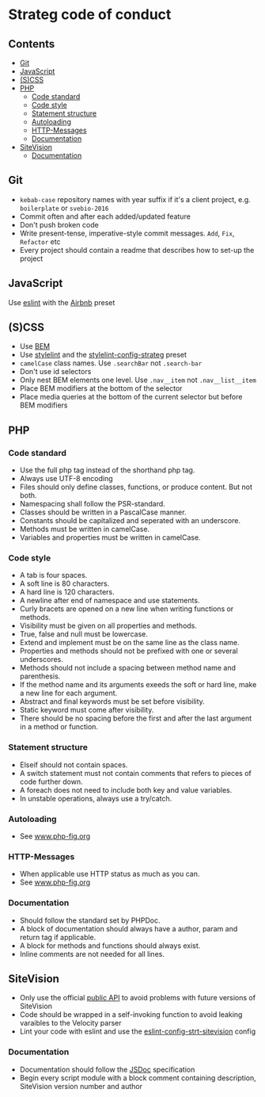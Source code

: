 # Strateg code of conduct

<!-- START doctoc generated TOC please keep comment here to allow auto update -->
<!-- DON'T EDIT THIS SECTION, INSTEAD RE-RUN doctoc TO UPDATE -->
## Contents

- [Git](#git)
- [JavaScript](#javascript)
- [(S)CSS](#scss)
- [PHP](#php)
  - [Code standard](#code-standard)
  - [Code style](#code-style)
  - [Statement structure](#statement-structure)
  - [Autoloading](#autoloading)
  - [HTTP-Messages](#http-messages)
  - [Documentation](#documentation)
- [SiteVision](#sitevision)
  - [Documentation](#documentation-1)

<!-- END doctoc generated TOC please keep comment here to allow auto update -->

## Git
* `kebab-case` repository names with year suffix if it's a client project, e.g. `boilerplate` or `svebio-2016`
* Commit often and after each added/updated feature
* Don't push broken code
* Write present-tense, imperative-style commit messages. `Add`, `Fix`, `Refactor` etc
* Every project should contain a readme that describes how to set-up the project  

## JavaScript
Use [eslint](https://github.com/eslint/eslint) with the [Airbnb](https://github.com/airbnb/javascript) preset

## (S)CSS
* Use [BEM](http://getbem.com/introduction/)
* Use [stylelint](https://github.com/stylelint/stylelint) and the [stylelint-config-strateg](https://github.com/strt/stylelint-config-strateg) preset
* `camelCase` class names. Use `.searchBar` not `.search-bar`
* Don't use id selectors
* Only nest BEM elements one level. Use `.nav__item` not `.nav__list__item`
* Place BEM modifiers at the bottom of the selector
* Place media queries at the bottom of the current selector but before BEM modifiers

## PHP
### Code standard
* Use the full php tag instead of the shorthand php tag.
* Always use UTF-8 encoding
* Files should only define classes, functions, or produce content. But not both.
* Namespacing shall follow the PSR-standard.
* Classes should be written in a PascalCase manner.
* Constants should be capitalized and seperated with an underscore.
* Methods must be written in camelCase.
* Variables and properties must be written in camelCase.

### Code style
* A tab is four spaces.
* A soft line is 80 characters.
* A hard line is 120 characters.
* A newline after end of namespace and use statements.
* Curly bracets are opened on a new line when writing functions or methods.
* Visibility must be given on all properties and methods.
* True, false and null must be lowercase.
* Extend and implement must be on the same line as the class name.
* Properties and methods should not be prefixed with one or several underscores.
* Methods should not include a spacing between method name and parenthesis.
* If the method name and its arguments exeeds the soft or hard line, make a new line for each argument.
* Abstract and final keywords must be set before visibility.
* Static keyword must come after visibility.
* There should be no spacing before the first and after the last argument in a method or function.

### Statement structure
* Elseif should not contain spaces.
* A switch statement must not contain comments that refers to pieces of code further down.
* A foreach does not need to include both key and value variables.
* In unstable operations, always use a try/catch.

### Autoloading
* See www.php-fig.org

### HTTP-Messages
* When applicable use HTTP status as much as you can.
* See www.php-fig.org

### Documentation
* Should follow the standard set by PHPDoc.
* A block of documentation should always have a author, param and return tag if applicable.
* A block for methods and functions should always exist.
* Inline comments are not needed for all lines.

## SiteVision
* Only use the official [public API](https://help4.sitevision.se/webdav/files/apidocs/index.html) to avoid problems with future versions of SiteVision
* Code should be wrapped in a self-invoking function to avoid leaking varaibles to the Velocity parser
* Lint your code with eslint and use the [eslint-config-strt-sitevision](https://github.com/strt/eslint-config-strt-sitevision) config

### Documentation
* Documentation should follow the [JSDoc](http://usejsdoc.org/) specification
* Begin every script module with a block comment containing description, SiteVision version number and author